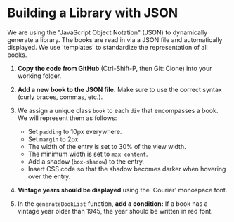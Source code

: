 # Building a Library with JSON

We are using the "JavaScript Object Notation" (JSON) to dynamically generate a library. The books are read in via a JSON file and automatically displayed. We use 'templates' to standardize the representation of all books.

1. **Copy the code from GitHub** (Ctrl-Shift-P, then Git: Clone) into your working folder.

2. **Add a new book to the JSON file.** Make sure to use the correct syntax (curly braces, commas, etc.).

3. We assign a unique class `book` to each `div` that encompasses a book. We will represent them as follows:
    - Set `padding` to 10px everywhere.
    - Set `margin` to 2px.
    - The width of the entry is set to 30% of the view width.
    - The minimum width is set to `max-content`.
    - Add a shadow (`box-shadow`) to the entry.
    - Insert CSS code so that the shadow becomes darker when hovering over the entry.

4. **Vintage years should be displayed** using the 'Courier' monospace font.

5. In the `generateBookList` function, **add a condition:** If a book has a vintage year older than 1945, the year should be written in red font.
